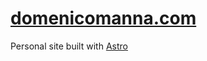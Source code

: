 # [domenicomanna.com](https://domenicomanna.com/)

Personal site built with [Astro](https://astro.build/)
